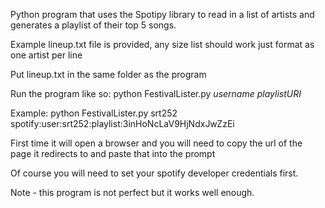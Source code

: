 Python program that uses the Spotipy library to read in a list of artists and generates a playlist of their top 5 songs.

Example lineup.txt file is provided, any size list should work just format as one artist per line

Put lineup.txt in the same folder as the program

Run the program like so: python FestivalLister.py *username* *playlistURI*

Example: python FestivalLister.py srt252 spotify:user:srt252:playlist:3inHoNcLaV9HjNdxJwZzEi

First time it will open a browser and you will need to copy the url of the page it redirects to and paste that into the prompt

Of course you will need to set your spotify developer credentials first. 

Note - this program is not perfect but it works well enough.
